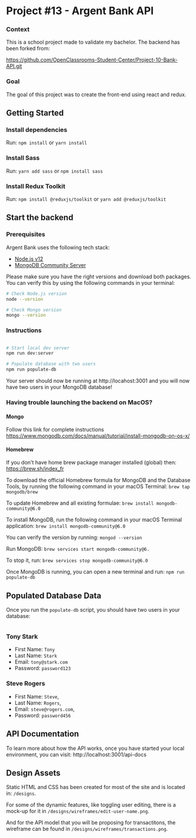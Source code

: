 # Project #13 - Argent Bank API

### Context

This is a school project made to validate my bachelor.
The backend has been forked from:

https://github.com/OpenClassrooms-Student-Center/Project-10-Bank-API.git

### Goal

The goal of this project was to create the front-end using react and redux.

## Getting Started

### Install dependencies

Run: `npm install` or `yarn install`

### Install Sass

Run: `yarn add sass` or `npm install sass`

### Install Redux Toolkit

Run: `npm install @reduxjs/toolkit` or `yarn add @reduxjs/toolkit`

## Start the backend

### Prerequisites

Argent Bank uses the following tech stack:

- [Node.js v12](https://nodejs.org/en/)
- [MongoDB Community Server](https://www.mongodb.com/try/download/community)

Please make sure you have the right versions and download both packages. You can verify this by using the following commands in your terminal:

```bash
# Check Node.js version
node --version

# Check Mongo version
mongo --version
```

### Instructions

```bash

# Start local dev server
npm run dev:server

# Populate database with two users
npm run populate-db
```

Your server should now be running at http://locahost:3001 and you will now have two users in your MongoDB database!

### Having trouble launching the backend on MacOS?

#### Mongo

Follow this link for complete instructions https://www.mongodb.com/docs/manual/tutorial/install-mongodb-on-os-x/

#### Homebrew

If you don't have home brew package manager installed (global) then: https://brew.sh/index_fr

To download the official Homebrew formula for MongoDB and the Database Tools, by running the following command in your macOS Terminal:
`brew tap mongodb/brew`

To update Homebrew and all existing formulae:
`brew install mongodb-community@6.0`

To install MongoDB, run the following command in your macOS Terminal application:
`brew install mongodb-community@6.0`

You can verify the version by running: `mongod --version`

Run MongoDB: `brew services start mongodb-community@6.`

To stop it, run: `brew services stop mongodb-community@6.0`

Once MongoDB is running, you can open a new terminal and run:
`npm run populate-db`

## Populated Database Data

Once you run the `populate-db` script, you should have two users in your database:

```

```

### Tony Stark

- First Name: `Tony`
- Last Name: `Stark`
- Email: `tony@stark.com`
- Password: `password123`

### Steve Rogers

- First Name: `Steve`,
- Last Name: `Rogers`,
- Email: `steve@rogers.com`,
- Password: `password456`

## API Documentation

To learn more about how the API works, once you have started your local environment, you can visit: http://localhost:3001/api-docs

## Design Assets

Static HTML and CSS has been created for most of the site and is located in: `/designs`.

For some of the dynamic features, like toggling user editing, there is a mock-up for it in `/designs/wireframes/edit-user-name.png`.

And for the API model that you will be proposing for transactitons, the wireframe can be found in `/designs/wireframes/transactions.png`.
